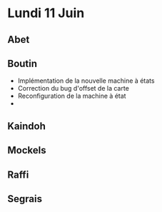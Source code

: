 # Lundi 11 Juin

Abet
----

Boutin
------
- Implémentation de la nouvelle machine à états
- Correction du bug d'offset de la carte
- Reconfiguration de la machine à état
- 

Kaindoh
-------

Mockels
-------

Raffi
-----

Segrais
-------
